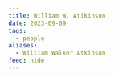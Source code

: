 ```yaml
---
title: William W. Atikinson
date: 2023-09-09
tags:
  - people
aliases:
  - William Walker Atkinson
feed: hide
---
```

